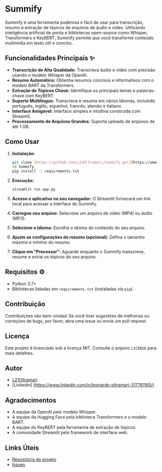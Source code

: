 # Summify ️

Summify é uma ferramenta poderosa e fácil de usar para transcrição, resumo e extração de tópicos de arquivos de áudio e vídeo. Utilizando inteligência artificial de ponta e bibliotecas open-source como Whisper, Transformers e KeyBERT, Summify permite que você transforme conteúdo multimídia em texto útil e conciso.

## Funcionalidades Principais ✨

* **Transcrição de Alta Qualidade:** Transcreva áudio e vídeo com precisão usando o modelo Whisper da OpenAI.
* **Resumo Automático:** Obtenha resumos concisos e informativos com o modelo BART da Transformers.
* **Extração de Tópicos Chave:** Identifique os principais temas e palavras-chave com KeyBERT.
* **Suporte Multilíngue:** Transcreva e resuma em vários idiomas, incluindo português, inglês, espanhol, francês, alemão e italiano.
* **Interface Amigável:** Interface simples e intuitiva construída com Streamlit.
* **Processamento de Arquivos Grandes:** Suporta uploads de arquivos de até 1 GB.

## Como Usar 

1.  **Instalação:**
    
    ```bash
    git clone [https://github.com/L21Oltramari/Summify.git](https://www.google.com/search?q=https://github.com/L21Oltramari/Summify.git)
    cd Summify
    pip install -r requirements.txt
    ```
    
2.  **Execução:**
    
    ```bash
    streamlit run app.py
    ```
    
3.  **Acesse o aplicativo no seu navegador:** O Streamlit fornecerá um link local para acessar a interface do Summify.
4.  **Carregue seu arquivo:** Selecione um arquivo de vídeo (MP4) ou áudio (MP3).
5.  **Selecione o idioma:** Escolha o idioma do conteúdo do seu arquivo.
6.  **Ajuste as configurações de resumo (opcional):** Defina o tamanho máximo e mínimo do resumo.
7.  **Clique em "Processar":** Aguarde enquanto o Summify transcreve, resume e extrai os tópicos do seu arquivo.

## Requisitos ⚙️

* Python 3.7+
* Bibliotecas listadas em `requirements.txt` (instaladas via `pip`).

## Contribuição 

Contribuições são bem-vindas! Se você tiver sugestões de melhorias ou correções de bugs, por favor, abra uma issue ou envie um pull request.

## Licença 

Este projeto é licenciado sob a licença MIT. Consulte o arquivo `LICENSE` para mais detalhes.

## Autor ‍

* [L21Oltramari](https://github.com/L21Oltramari)
* [Linkedin] (https://www.linkedin.com/in/leonardo-oltramari-317761165/)

## Agradecimentos 

* A equipe da OpenAI pelo modelo Whisper.
* A equipe da Hugging Face pela biblioteca Transformers e o modelo BART.
* A equipe do KeyBERT pela ferramenta de extração de tópicos.
* A comunidade Streamlit pelo framework de interface web.

## Links Úteis 
 
* [Repositório do projeto](https://github.com/L21Oltramari/Summify)
* [Issues](https://github.com/L21Oltramari/Summify/issues)
